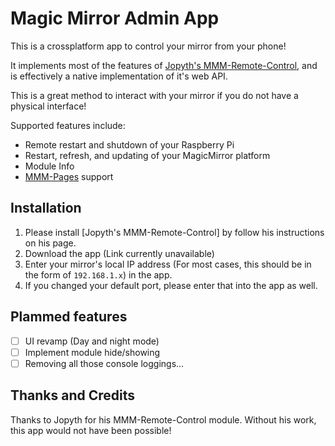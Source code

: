 # Magic Mirror Admin App

This is a crossplatform app to control your mirror from your phone!

It implements most of the features of [Jopyth's MMM-Remote-Control][1], and is effectively a native implementation
of it's web API.

This is a great method to interact with your mirror if you do not have a physical interface!

Supported features include:
* Remote restart and shutdown of your Raspberry Pi
* Restart, refresh, and updating of your MagicMirror platform
* Module Info
* [MMM-Pages][2] support

## Installation

1. Please install [Jopyth's MMM-Remote-Control] by follow his instructions on his page.
2. Download the app (Link currently unavailable)
3. Enter your mirror's local IP address (For most cases, this should be in the form of `192.168.1.x`) in the app.
4. If you changed your default port, please enter that into the app as well.

## Plammed features
- [ ] UI revamp (Day and night mode)
- [ ] Implement module hide/showing
- [ ] Removing all those console loggings...

## Thanks and Credits
Thanks to Jopyth for his MMM-Remote-Control module. Without his work, this app would not have been possible!

[1]: https://github.com/Jopyth/MMM-Remote-Control
[2]: https://github.com/edward-shen/MMM-pages